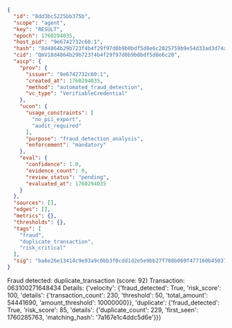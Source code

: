 ```json
{
  "id": "8dd3bc5225bb375b",
  "scope": "agent",
  "key": "RESULT",
  "epoch": 1760294035,
  "host_pid": "9e6742732c60:1",
  "hash": "8d4864b29b723f4b4f29f97d0b9b0bdf5d8e6c2025759b9e54d33ad3d74a9043",
  "cid": "QmV18d4864b29b723f4b4f29f97d0b9b0bdf5d8e6c20",
  "aicp": {
    "prov": {
      "issuer": "9e6742732c60:1",
      "created_at": 1760294035,
      "method": "automated_fraud_detection",
      "vc_type": "VerifiableCredential"
    },
    "ucon": {
      "usage_constraints": [
        "no_pii_export",
        "audit_required"
      ],
      "purpose": "fraud_detection_analysis",
      "enforcement": "mandatory"
    },
    "eval": {
      "confidence": 1.0,
      "evidence_count": 0,
      "review_status": "pending",
      "evaluated_at": 1760294035
    }
  },
  "sources": [],
  "edges": [],
  "metrics": {},
  "thresholds": {},
  "tags": [
    "fraud",
    "duplicate_transaction",
    "risk_critical"
  ],
  "sig": "ba6e26e13414c9e93a9c0bb3f0cdd1d2e5e9bb27f708b069f477160b45037017"
}
```

Fraud detected: duplicate_transaction (score: 92)
Transaction: 063100271648434
Details: {'velocity': {'fraud_detected': True, 'risk_score': 100, 'details': {'transaction_count': 230, 'threshold': 50, 'total_amount': 54441690, 'amount_threshold': 10000000}}, 'duplicate': {'fraud_detected': True, 'risk_score': 85, 'details': {'duplicate_count': 229, 'first_seen': 1760285763, 'matching_hash': '7a167e1c4ddc5d6e'}}}